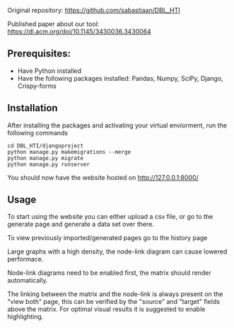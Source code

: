 Original repository: https://github.com/sabastiaan/DBL_HTI

Published paper about our tool: https://dl.acm.org/doi/10.1145/3430036.3430064

## Prerequisites:
- Have Python installed
- Have the following packages installed: Pandas, Numpy, SciPy, Django, Crispy-forms

## Installation
After installing the packages and activating your virtual enviorment, run the following commands

``` 
cd DBL_HTI/djangoproject
python manage.py makemigrations --merge 
python manage.py migrate
python manage.py runserver
``` 

You should now have the website hosted on http://127.0.0.1:8000/

## Usage
To start using the website you can either upload a csv file, or go to the generate page and generate a data set over there.

To view previously imported/generated pages go to the history page

Large graphs with a high density, the node-link diagram can cause lowered performace. 

Node-link diagrams need to be enabled first, the matrix should render automatically.

The linking between the matrix and the node-link is always present on the "view both" page, this can be verified by the "source" and "target" fields above the matrix. For optimal visual results it is suggested to enable highlighting.
